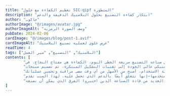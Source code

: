 ```yaml
---
title: "تعظيم الكفاءة مع حلول SIC-qipf المتطورة"
description: "ابتكار كفاءة التصنيع بحلول البلاستيك الدقيقة والدعم"
author: "جاكوب"
authorImage: "@/images/avatar.jpg"
authorImageAlt: "وصف الصورة الرمزية"
pubDate: 2024-02-06
cardImage: "@/images/blog/post-1.avif"
cardImageAlt: "عرض علوي لعملية تصنيع البلاستيك"
readTime: 4
tags: ["البلاستيك", "التصنيع", "سير العمل"]
contents: [
        "في صناعة التصنيع سريعة الخطى اليوم، الكفاءة هي مفتاح النجاح. في SIC-qipf، نفهم أهمية تحسين سير العمل في الإنتاج لتلبية المواعيد النهائية والبقاء ضمن الميزانية. لهذا السبب نحن متحمسون لتقديم حلول البلاستيك المتطورة التي تهدف إلى تعزيز عملياتك كما لم يحدث من قبل.",
        "تجمع حلول التصنيع البلاستيكي لدينا بين الهندسة الدقيقة والتصميم الذي يركز على المستخدم، مما يضمن أقصى قدر من الإنتاجية في كل خط إنتاج. من التعبئة والتغليف البلاستيكي عالي الجودة إلى تقنيات التشكيل المبتكرة، تم تصميم منتجات SIC-qipf لتحمل متطلبات الصناعة الحديثة مع تبسيط سير العمل لديك.",
        "إحدى عروضنا المميزة هي أنظمة مراقبة الجودة المتقدمة لدينا، التي تقدم رؤى في الوقت الفعلي حول كفاءة الإنتاج، واستخدام المواد، والمزيد. مع واجهات سهلة الاستخدام، أصبح من الأسهل من أي وقت مضى مراقبة وتحسين عملياتك.",
        "لكن الكفاءة لا تتعلق فقط بالمنتجات التي تستخدمها—إنها تتعلق أيضًا بالدعم الذي تحصل عليه. لهذا السبب تقدم SIC-qipf توثيقًا شاملاً وإرشادات من الخبراء في كل خطوة على الطريق. فرقنا الملتزمة تكرس جهودها من أجل نجاحك، مقدمةً مساعدة شخصية لضمان الاستفادة القصوى من حلولنا.",
        "انضم إلى العديد من قادة الصناعة الذين اختبروا الفرق الذي يمكن أن تصنعه SIC-qipf. من خلال حلولنا المتطورة، يمكنك تحسين كفاءة التصنيع والبقاء في المقدمة."
]
---
```

